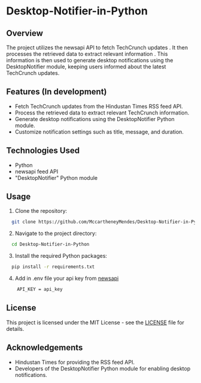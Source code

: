 # Desktop-Notifier-in-Python

## Overview

The project utilizes the newsapi API to fetch TechCrunch updates . It then processes the retrieved data to extract relevant information . This information is then used to generate desktop notifications using the DesktopNotifier module, keeping users informed about the latest TechCrunch updates.

## Features (In development)

- Fetch TechCrunch updates from the Hindustan Times RSS feed API.
- Process the retrieved data to extract relevant TechCrunch information.
- Generate desktop notifications using the DesktopNotifier Python module.
- Customize notification settings such as title, message, and duration.

## Technologies Used

- Python
- newsapi feed API
- "DesktopNotifier" Python module

## Usage

1. Clone the repository:
```bash
  git clone https://github.com/MccartheneyMendes/Desktop-Notifier-in-Python
```

2. Navigate to the project directory:
```bash
  cd Desktop-Notifier-in-Python
```

3. Install the required Python packages:
```bash
  pip install -r requirements.txt
```

4. Add in .env file your api key from [newsapi](https://newsapi.org/)
```bash
    API_KEY = api_key
```

## License

This project is licensed under the MIT License - see the [LICENSE](LICENSE) file for details.

## Acknowledgements

- Hindustan Times for providing the RSS feed API.
- Developers of the DesktopNotifier Python module for enabling desktop notifications.
